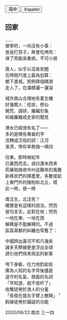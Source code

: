 <div class="poetry-container">

<a href="#/hdl/回家">
<button class="language-switcher"><i class="fa fa-file-word-o fa-fw"></i>&nbsp;简中</button>
</a>

<!-- <a href="#/ver.cht/回家">
<button class="language-switcher"><i class="fa fa-file-word-o fa-fw"></i>&nbsp;繁中</button>
</a> -->

<a href="#/ver.es/回家">
<button class="language-switcher"><i class="fa fa-file-word-o fa-fw"></i>&nbsp;Español</button>
</a>

## 回家 <span class="footnote" onclick="footnote1()"><i class="fa fa-file-image-o fa-fw pull-right"></i></span>

……  
榮寧府，一向沒有小事：  
爸爸打孩子，聚會吃烤肉：  
淋了雨能染重病，不可小視  

唐人，似乎以混長安圈  
在時間尺度上最為划算：  
鄉下進城，照例拜個碼頭  
走人了，在灞橋灑一灑淚  

城外南山合理地有着生機  
好幾類人：挖炭，修仙  
開荒、調研、羅織形象  
和被羅織成史家的聞見  

渭水已經很有名了——  
多的是哪些專屬的字  
流轉成泛指的詞：江河  
淮濟，倖存率勉強一槓四  

往東。那時候紀年  
已棄西而去，或曰還未西來  
荊襄剛接收中州逃難來的風雅  
新移民們的揮墨里，多數提起  
上東門外的陵柏和北丘，噫  
此一時，彼一時  

南注生，北注死？  
確實是有這樣的說法。然而  
彼句言天，此對在地；然而  
一地在東，一地在西  
解釋是不能解釋的。不過  
區區兩都的糾纏也窄舊了：  

中國跨出黃河不知凡幾矣  
諸多天際線更是浮出全球  
誘引他們飛來飛去的新客  

甩下身軀，吃力地釣起些  
廣為人知的名字背後儘是  
退守的名氣、換面的名詞  
「早知道，就不收杆了」  
收穫徒勞於漁人的分量  
「長發在我左手臂上散開」<span class="footnote" onclick="footnote2()">&nbsp;¹ </span>  
鈎線徒勞於錨碇的功能  

<div class="time-note">2020/06/22 南京 三一四</div>

</div>